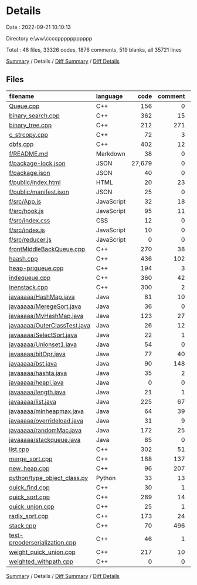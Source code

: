 # Details

Date : 2022-09-21 10:10:13

Directory e:\\ww\\ccccppppppppppp

Total : 48 files,  33326 codes, 1876 comments, 519 blanks, all 35721 lines

[Summary](results.md) / Details / [Diff Summary](diff.md) / [Diff Details](diff-details.md)

## Files
| filename | language | code | comment | blank | total |
| :--- | :--- | ---: | ---: | ---: | ---: |
| [Queue.cpp](/Queue.cpp) | C++ | 156 | 0 | 4 | 160 |
| [binary_search.cpp](/binary_search.cpp) | C++ | 362 | 15 | 16 | 393 |
| [binary_tree.cpp](/binary_tree.cpp) | C++ | 212 | 271 | 31 | 514 |
| [c_strcopy.cpp](/c_strcopy.cpp) | C++ | 72 | 3 | 9 | 84 |
| [dbfs.cpp](/dbfs.cpp) | C++ | 402 | 12 | 17 | 431 |
| [f/README.md](/f/README.md) | Markdown | 38 | 0 | 33 | 71 |
| [f/package-lock.json](/f/package-lock.json) | JSON | 27,679 | 0 | 1 | 27,680 |
| [f/package.json](/f/package.json) | JSON | 40 | 0 | 1 | 41 |
| [f/public/index.html](/f/public/index.html) | HTML | 20 | 23 | 1 | 44 |
| [f/public/manifest.json](/f/public/manifest.json) | JSON | 25 | 0 | 1 | 26 |
| [f/src/App.js](/f/src/App.js) | JavaScript | 32 | 18 | 4 | 54 |
| [f/src/hook.js](/f/src/hook.js) | JavaScript | 95 | 11 | 15 | 121 |
| [f/src/index.css](/f/src/index.css) | CSS | 12 | 0 | 2 | 14 |
| [f/src/index.js](/f/src/index.js) | JavaScript | 10 | 0 | 5 | 15 |
| [f/src/reducer.js](/f/src/reducer.js) | JavaScript | 0 | 0 | 1 | 1 |
| [frontMiddleBackQueue.cpp](/frontMiddleBackQueue.cpp) | C++ | 270 | 38 | 20 | 328 |
| [haash.cpp](/haash.cpp) | C++ | 436 | 102 | 18 | 556 |
| [heap-priqueue.cpp](/heap-priqueue.cpp) | C++ | 194 | 3 | 6 | 203 |
| [indequeue.cpp](/indequeue.cpp) | C++ | 360 | 42 | 16 | 418 |
| [inenstack.cpp](/inenstack.cpp) | C++ | 300 | 2 | 11 | 313 |
| [javaaaaa/HashMap.java](/javaaaaa/HashMap.java) | Java | 81 | 10 | 9 | 100 |
| [javaaaaa/MeregeSort.java](/javaaaaa/MeregeSort.java) | Java | 36 | 0 | 6 | 42 |
| [javaaaaa/MyHashMap.java](/javaaaaa/MyHashMap.java) | Java | 123 | 27 | 10 | 160 |
| [javaaaaa/OuterClassTest.java](/javaaaaa/OuterClassTest.java) | Java | 26 | 12 | 6 | 44 |
| [javaaaaa/SelectSort.java](/javaaaaa/SelectSort.java) | Java | 22 | 1 | 2 | 25 |
| [javaaaaa/Unionset1.java](/javaaaaa/Unionset1.java) | Java | 54 | 0 | 11 | 65 |
| [javaaaaa/bitOpr.java](/javaaaaa/bitOpr.java) | Java | 77 | 40 | 13 | 130 |
| [javaaaaa/bst.java](/javaaaaa/bst.java) | Java | 90 | 148 | 19 | 257 |
| [javaaaaa/hashta.java](/javaaaaa/hashta.java) | Java | 35 | 2 | 4 | 41 |
| [javaaaaa/heapi.java](/javaaaaa/heapi.java) | Java | 0 | 0 | 1 | 1 |
| [javaaaaa/length.java](/javaaaaa/length.java) | Java | 21 | 1 | 5 | 27 |
| [javaaaaa/list.java](/javaaaaa/list.java) | Java | 225 | 67 | 40 | 332 |
| [javaaaaa/minheapmax.java](/javaaaaa/minheapmax.java) | Java | 64 | 39 | 8 | 111 |
| [javaaaaa/overrideload.java](/javaaaaa/overrideload.java) | Java | 31 | 9 | 6 | 46 |
| [javaaaaa/randomMac.java](/javaaaaa/randomMac.java) | Java | 172 | 25 | 18 | 215 |
| [javaaaaa/stackqueue.java](/javaaaaa/stackqueue.java) | Java | 85 | 0 | 6 | 91 |
| [list.cpp](/list.cpp) | C++ | 302 | 51 | 16 | 369 |
| [merge_sort.cpp](/merge_sort.cpp) | C++ | 188 | 137 | 17 | 342 |
| [new_heap.cpp](/new_heap.cpp) | C++ | 96 | 207 | 28 | 331 |
| [python/type_object_class.py](/python/type_object_class.py) | Python | 33 | 13 | 8 | 54 |
| [quick_find.cpp](/quick_find.cpp) | C++ | 30 | 1 | 3 | 34 |
| [quick_sort.cpp](/quick_sort.cpp) | C++ | 289 | 14 | 13 | 316 |
| [quick_union.cpp](/quick_union.cpp) | C++ | 25 | 1 | 7 | 33 |
| [radix_sort.cpp](/radix_sort.cpp) | C++ | 173 | 24 | 12 | 209 |
| [stack.cpp](/stack.cpp) | C++ | 70 | 496 | 26 | 592 |
| [test-preoderserialization.cpp](/test-preoderserialization.cpp) | C++ | 46 | 1 | 1 | 48 |
| [weight_quick_union.cpp](/weight_quick_union.cpp) | C++ | 217 | 10 | 11 | 238 |
| [weighted_withpath.cpp](/weighted_withpath.cpp) | C++ | 0 | 0 | 1 | 1 |

[Summary](results.md) / Details / [Diff Summary](diff.md) / [Diff Details](diff-details.md)